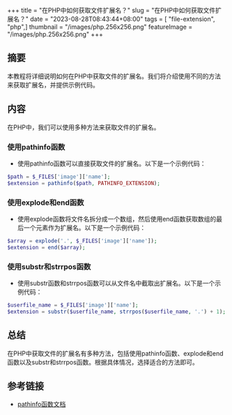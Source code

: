 +++
title = "在PHP中如何获取文件扩展名？"
slug = "在PHP中如何获取文件扩展名？"
date = "2023-08-28T08:43:44+08:00"
tags = [ "file-extension", "php",]
thumbnail = "/images/php.256x256.png"
featureImage = "/images/php.256x256.png"
+++


## 摘要
本教程将详细说明如何在PHP中获取文件的扩展名。我们将介绍使用不同的方法来获取扩展名，并提供示例代码。

## 内容
在PHP中，我们可以使用多种方法来获取文件的扩展名。

### 使用pathinfo函数
- 使用pathinfo函数可以直接获取文件的扩展名。以下是一个示例代码：

```php
$path = $_FILES['image']['name'];
$extension = pathinfo($path, PATHINFO_EXTENSION);
```

### 使用explode和end函数
- 使用explode函数将文件名拆分成一个数组，然后使用end函数获取数组的最后一个元素作为扩展名。以下是一个示例代码：

```php
$array = explode('.', $_FILES['image']['name']);
$extension = end($array);
```

### 使用substr和strrpos函数
- 使用substr函数和strrpos函数可以从文件名中截取出扩展名。以下是一个示例代码：

```php
$userfile_name = $_FILES['image']['name'];
$extension = substr($userfile_name, strrpos($userfile_name, '.') + 1);
```

## 总结
在PHP中获取文件的扩展名有多种方法，包括使用pathinfo函数、explode和end函数以及substr和strrpos函数。根据具体情况，选择适合的方法即可。

## 参考链接
- [pathinfo函数文档](http://php.net/manual/en/function.pathinfo.php)


